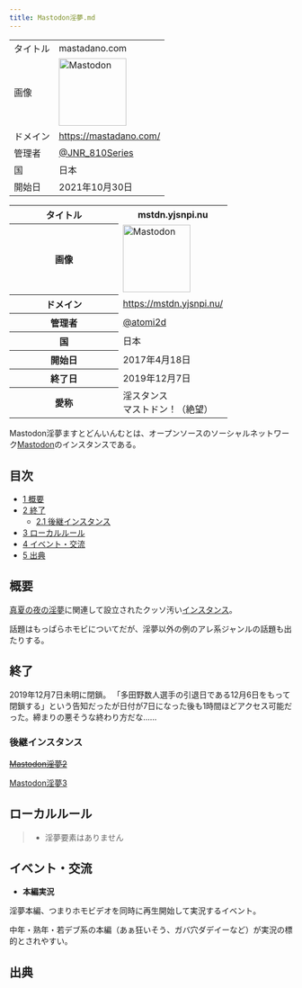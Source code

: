 ```yaml
---
title: Mastodon淫夢.md
---
```

<div>

|          |                                                                                                                                                                                                                                                                                                        |
|----------|--------------------------------------------------------------------------------------------------------------------------------------------------------------------------------------------------------------------------------------------------------------------------------------------------------|
| タイトル | mastadano.com                                                                                                                                                                                                                                                                                          |
| 画像     | [<img src="/images/thumb/0/00/Mastodon_logo.png/120px-Mastodon_logo.png" srcset="/images/thumb/0/00/Mastodon_logo.png/180px-Mastodon_logo.png 1.5x, /images/0/00/Mastodon_logo.png 2x" width="120" height="120" alt="Mastodon" />](/%E3%83%95%E3%82%A1%E3%82%A4%E3%83%AB:Mastodon_logo.png "Mastodon") |
| ドメイン | <a href="https://mastadano.com/" rel="nofollow">https://mastadano.com/</a>                                                                                                                                                                                                                             |
| 管理者   | <a href="https://mastadano.com/web/accounts/107188811694286022" rel="nofollow">@JNR_810Series</a>                                                                                                                                                                                                      |
| 国       | 日本                                                                                                                                                                                                                                                                                                   |
| 開始日   | 2021年10月30日                                                                                                                                                                                                                                                                                         |

<table>
<colgroup>
<col style="width: 50%" />
<col style="width: 50%" />
</colgroup>
<tbody>
<tr class="header">
<th>タイトル</th>
<th>mstdn.yjsnpi.nu</th>
</tr>

<tr class="odd">
<th>画像</th>
<td><a href="/%E3%83%95%E3%82%A1%E3%82%A4%E3%83%AB:Mastodon_logo.png" title="Mastodon"><img src="/images/thumb/0/00/Mastodon_logo.png/120px-Mastodon_logo.png" srcset="/images/thumb/0/00/Mastodon_logo.png/180px-Mastodon_logo.png 1.5x, /images/0/00/Mastodon_logo.png 2x" width="120" height="120" alt="Mastodon" /></a></td>
</tr>
<tr class="even">
<th scope="row">ドメイン</th>
<td><a href="https://mstdn.yjsnpi.nu/" rel="nofollow">https://mstdn.yjsnpi.nu/</a></td>
</tr>
<tr class="odd">
<th scope="row">管理者</th>
<td><a href="https://mstdn.yjsnpi.nu/@atomi2d" rel="nofollow">@atomi2d</a></td>
</tr>
<tr class="even">
<th scope="row">国</th>
<td>日本</td>
</tr>
<tr class="odd">
<th scope="row">開始日</th>
<td>2017年4月18日</td>
</tr>
<tr class="even">
<th scope="row">終了日</th>
<td>2019年12月7日</td>
</tr>
<tr class="odd">
<th scope="row">愛称</th>
<td>淫スタンス<br />
マストドン！（絶望）</td>
</tr>
</tbody>
</table>

Mastodon淫夢ますとどんいんむとは、オープンソースのソーシャルネットワーク[Mastodon](/Mastodon "Mastodon")のインスタンスである。

<div>

<div lang="ja" dir="ltr">

## 目次

</div>

-   [1 概要](#.E6.A6.82.E8.A6.81)
-   [2 終了](#.E7.B5.82.E4.BA.86)
    -   [2.1 後継インスタンス](#.E5.BE.8C.E7.B6.99.E3.82.A4.E3.83.B3.E3.82.B9.E3.82.BF.E3.83.B3.E3.82.B9)
-   [3 ローカルルール](#.E3.83.AD.E3.83.BC.E3.82.AB.E3.83.AB.E3.83.AB.E3.83.BC.E3.83.AB)
-   [4 イベント・交流](#.E3.82.A4.E3.83.99.E3.83.B3.E3.83.88.E3.83.BB.E4.BA.A4.E6.B5.81)
-   [5 出典](#.E5.87.BA.E5.85.B8)

</div>

## 概要

<a href="http://dic.nicovideo.jp/a/%E7%9C%9F%E5%A4%8F%E3%81%AE%E5%A4%9C%E3%81%AE%E6%B7%AB%E5%A4%A2" rel="nofollow">真夏の夜の淫夢</a>に関連して設立されたクッソ汚い[インスタンス](/%E3%82%A4%E3%83%B3%E3%82%B9%E3%82%BF%E3%83%B3%E3%82%B9 "インスタンス")。

話題はもっぱらホモビについてだが、淫夢以外の例のアレ系ジャンルの話題も出たりする。

## 終了

2019年12月7日未明に閉鎖。 「多田野数人選手の引退日である12月6日をもって閉鎖する」という告知だったが日付が7日になった後も1時間ほどアクセス可能だった。締まりの悪そうな終わり方だな……

### 後継インスタンス

<a href="https://dededon072.net/" rel="nofollow"><del>Mastodon淫夢2</del></a>

<a href="https://mastadano.com/" rel="nofollow">Mastodon淫夢3</a>

## ローカルルール

> -   淫夢要素はありません

## イベント・交流

-   **本編実況**

淫夢本編、つまりホモビデオを同時に再生開始して実況するイベント。

中年・熟年・若デブ系の本編（あぁ狂いそう、ガバ穴ダデイーなど）が実況の標的とされやすい。

## 出典

  

</div>
